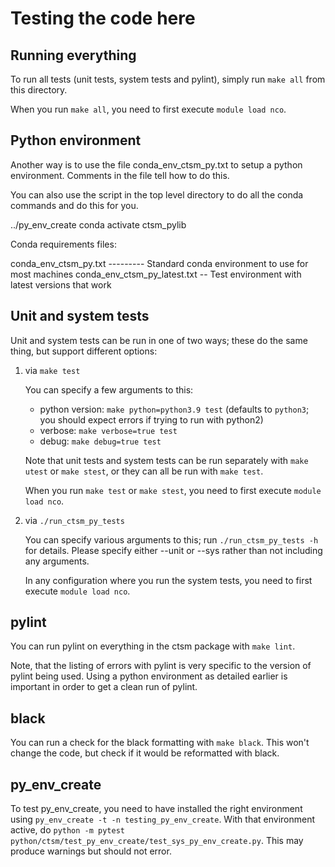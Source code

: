 # Testing the code here

## Running everything

To run all tests (unit tests, system tests and pylint), simply run `make
all` from this directory.

When you run `make all`, you need to first execute `module load nco`.

## Python environment

Another way is to use the file conda\_env\_ctsm\_py.txt to setup
a python environment. Comments in the file tell how to do this.

You can also use the script in the top level directory to do
all the conda commands and do this for you.

 ../py_env_create
 conda activate ctsm_pylib

Conda requirements files:

conda_env_ctsm_py.txt --------- Standard conda environment to use for most machines
conda_env_ctsm_py_latest.txt -- Test environment with latest versions that work

## Unit and system tests

Unit and system tests can be run in one of two ways; these do the same
thing, but support different options:

1. via `make test`

   You can specify a few arguments to this:
   
   - python version: `make python=python3.9 test` (defaults to `python3`; you should expect errors if trying to run with python2)
   - verbose: `make verbose=true test`
   - debug: `make debug=true test`

   Note that unit tests and system tests can be run separately with
   `make utest` or `make stest`, or they can all be run with `make
   test`.

   When you run `make test` or `make stest`, you need to first execute
   `module load nco`.

2. via `./run_ctsm_py_tests`

   You can specify various arguments to this; run `./run_ctsm_py_tests
   -h` for details. Please specify either --unit or --sys rather than
   not including any arguments.

   In any configuration where you run the system tests, you need to
   first execute `module load nco`.

## pylint

You can run pylint on everything in the ctsm package with `make lint`.

Note, that the listing of errors with pylint is very specific to the version
of pylint being used. Using a python environment as detailed earlier is important
in order to get a clean run of pylint.

## black

You can run a check for the black formatting with `make black`.
This won't change the code, but check if it would be reformatted
with black.

## py_env_create

To test py_env_create, you need to have installed the right environment using `py_env_create -t -n testing_py_env_create`. With that environment active, do `python -m pytest python/ctsm/test_py_env_create/test_sys_py_env_create.py`. This may produce warnings but should not error.

